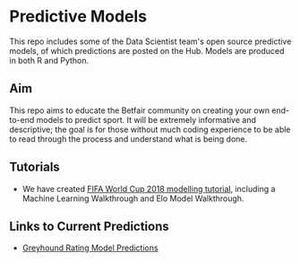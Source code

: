# Predictive Models
This repo includes some of the Data Scientist team's open source predictive models, of which predictions are posted on the Hub. Models are produced in both R and Python.

## Aim
This repo aims to educate the Betfair community on creating your own end-to-end models to predict sport. It will be extremely informative and descriptive; the goal is for those without much coding experience to be able to read through the process and understand what is being done.

## Tutorials
* We have created [FIFA World Cup 2018 modelling tutorial](https://github.com/betfair-datascientists/Predictive-Models/tree/master/World-Cup-2018), including a Machine Learning Walkthrough and Elo Model Walkthrough.

## Links to Current Predictions
* [Greyhound Rating Model Predictions](https://www.betfair.com.au/hub/tools/models/greyhound-ratings-model/)
